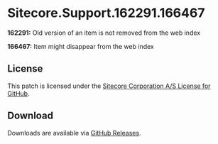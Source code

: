 # Sitecore.Support.162291.166467
**162291:** Old version of an item is not removed from the web index

**166467:** Item might disappear from the web index

## License  
This patch is licensed under the [Sitecore Corporation A/S License for GitHub](https://github.com/sitecoresupport/Sitecore.Support.162291.166467/blob/master/LICENSE).  

## Download  
Downloads are available via [GitHub Releases](https://github.com/sitecoresupport/Sitecore.Support.162291.166467/releases).  
